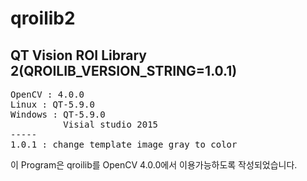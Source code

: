 # qroilib2
QT Vision ROI Library 2(QROILIB_VERSION_STRING=1.0.1)
-----
<pre>
OpenCV : 4.0.0 
Linux : QT-5.9.0
Windows : QT-5.9.0
          Visial studio 2015
-----
1.0.1 : change template image gray to color
</pre>

이 Program은 qroilib를 OpenCV 4.0.0에서 이용가능하도록 작성되었습니다.

